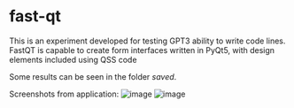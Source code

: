 # fast-qt
This is an experiment developed for testing GPT3 ability to write code lines. FastQT is capable to create form interfaces written in PyQt5, with design elements included using QSS code


Some results can be seen in the folder _saved_.

Screenshots from application:
![image](https://user-images.githubusercontent.com/45739840/125437573-4aa94e3d-aa7d-470a-95c4-d41221f17bc2.png)
![image](https://user-images.githubusercontent.com/45739840/125437535-22758f95-2f3f-4a55-9356-615f8802c4f7.png)
